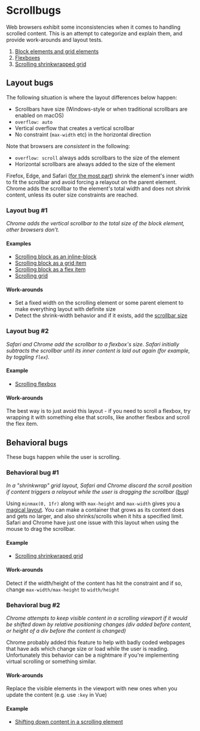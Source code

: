 Scrollbugs
==========

Web browsers exhibit some inconsistencies when it comes to handling scrolled content. This is an attempt to categorize and explain them, and provide work-arounds and layout tests.

1. [Block elements and grid elements](#layout-bug-1)
2. [Flexboxes](#layout-bug-2)
3. [Scrolling shrinkwrapped grid](#behavioral-bug-1)

## Layout bugs

The following situation is where the layout differences below happen:
* Scrollbars have size (Windows-style or when traditional scrollbars are enabled on macOS)
* `overflow: auto`
* Vertical overflow that creates a vertical scrollbar
* No constraint (`max-width` etc) in the horizontal direction

Note that browsers are _consistent_ in the following:
* `overflow: scroll` always adds scrollbars to the size of the element
* Horizontal scrollbars are always added to the size of the element

Firefox, Edge, and Safari ([for the most part](#layout-bug-2)) shrink the element's inner width to fit the scrollbar and avoid forcing a relayout on the parent element. Chrome adds the scrollbar to the element's total width and does not shrink content, unless its outer size constraints are reached.

### Layout bug #1

_Chrome adds the vertical scrollbar to the total size of the block element, other browsers don't._

#### Examples

* [Scrolling block as an inline-block](http://jsfiddle.net/d3jptx5b/)
* [Scrolling block as a grid item](http://jsfiddle.net/e47g1fd9/)
* [Scrolling block as a flex item](http://jsfiddle.net/dunr72ye/)
* [Scrolling grid](http://jsfiddle.net/rmyjfaq4/)

#### Work-arounds

* Set a fixed width on the scrolling element or some parent element to make everything layout with definite size
* Detect the shrink-width behavior and if it exists, add the [scrollbar size](https://jsfiddle.net/quLjdn0p/)

### Layout bug #2

_Safari and Chrome add the scrollbar to a flexbox's size. Safari initially subtracts the scrollbar until its inner content is laid out again (for example, by toggling `flex`)._

#### Example

* [Scrolling flexbox](http://jsfiddle.net/2n7uf8g9/)

#### Work-arounds

The best way is to just avoid this layout - if you need to scroll a flexbox, try wrapping it with something else that scrolls, like another flexbox and scroll the flex item.

## Behavioral bugs

These bugs happen while the user is scrolling.

### Behavioral bug #1

_In a "shrinkwrap" grid layout, Safari and Chrome discard the scroll position if content triggers a relayout while the user is dragging the scrollbar ([bug](https://bugs.chromium.org/p/chromium/issues/detail?id=878571))_

Using `minmax(0, 1fr)` along with `max-height` and `max-width` gives you a [magical layout](https://www.w3.org/TR/css-grid-1/#algo-flex-tracks). You can make a container that grows as its content does and gets no larger, and also shrinks/scrolls when it hits a specified limit. Safari and Chrome have just one issue with this layout when using the mouse to drag the scrollbar.

#### Example

* [Scrolling shrinkwraped grid](https://jsfiddle.net/xkza85dp/)

#### Work-arounds

Detect if the width/height of the content has hit the constraint and if so, change `max-width/max-height` to `width/height`

### Behavioral bug #2

_Chrome attempts to keep visible content in a scrolling viewport if it would be shifted down by relative positioning changes (div added before content, or height of a div before the content is changed)_

Chrome probably added this feature to help with badly coded webpages that have ads which change size or load while the user is reading. Unfortunately this behavior can be a nightmare if you're implementing virtual scrolling or something similar.

#### Work-arounds

Replace the visible elements in the viewport with new ones when you update the content (e.g. use `:key` in Vue)

#### Example

* [Shifting down content in a scrolling element](https://jsfiddle.net/kdwp7mzb/)
